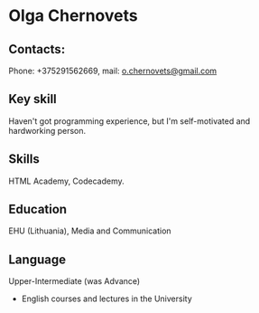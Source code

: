 # Olga Chernovets
## Contacts: 
Phone: +375291562669, 
mail: o.chernovets@gmail.com
## Key skill
Haven't got programming experience, but I'm self-motivated and hardworking person. 
## Skills 
HTML Academy, Codecademy.
## Education
EHU (Lithuania), Media and Communication
## Language
Upper-Intermediate (was Advance)
* English courses and lectures in the University 